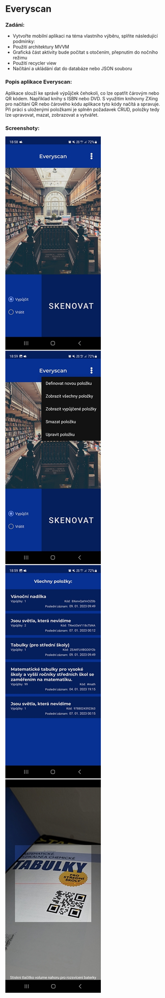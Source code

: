 # Everyscan

### Zadání:
- Vytvořte mobilní aplikaci na téma vlastního výběru, splňte následující podmínky:
- Použití architektury MVVM  
- Grafická část aktivity bude počítat s otočením, přepnutím do nočního režimu   
- Použití recycler view
- Načítání a ukládání dat do databáze nebo JSON souboru

### Popis aplikace Everyscan:
Aplikace slouží ke správě výpůjček čehokoli, co lze opatřit čárovým nebo QR kódem. Například knihy s ISBN nebo DVD.
S využitím knihovny ZXing pro načítání QR nebo čárového kódu aplikace tyto kódy načítá a spravuje.
Při práci s uloženými položkami je splněn požadavek CRUD, položky tedy lze upravovat, mazat, zobrazovat a vytvářet.

### Screenshoty:
![welcome screen](./pictures/screenshot1.jpg)
![menu](./pictures/screenshot2.jpg)
![all items list](./pictures/screenshot3.jpg)
![scanner view](./pictures/screenshot4.jpg)
